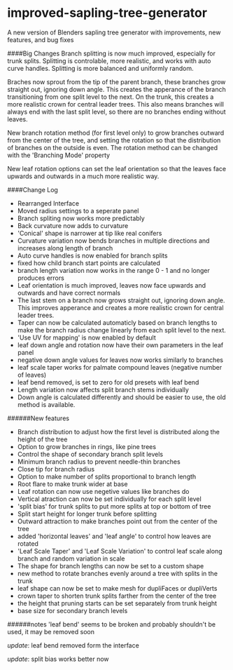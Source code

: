 # improved-sapling-tree-generator
A new version of Blenders sapling tree generator with improvements, new features, and bug fixes

####Big Changes
Branch splitting is now much improved, especially for trunk splits. Splitting is controlable, more realistic, and works with auto curve handles.
Splitting is more balanced and uniformly random.

Braches now sprout from the tip of the parent branch, these branches grow straight out, ignoring down angle. This creates the apperance of the branch transitioning from one split level to the next. On the trunk, this creates a more realistic crown for central leader trees. This also means branches will always end with the last split level, so there are no branches ending without leaves.

New branch rotation method (for first level only) to grow branches outward from the center of the tree, and setting the rotation so that the distribution of branches on the outside is even.
The rotation method can be changed with the 'Branching Mode' property

New leaf rotation options can set the leaf orientation so that the leaves face upwards and outwards in a much more realistic way.

####Change Log
* Rearranged Interface
* Moved radius settings to a seperate panel
* Branch spliting now works more predictably
* Back curvature now adds to curvature
* 'Conical' shape is narrower at tip like real conifers
* Curvature variation now bends branches in multiple directions and increases along length of branch
* Auto curve handles is now enabled for branch splits
* fixed how child branch start points are calculated
* branch length variation now works in the range 0 - 1 and no longer produces errors
* Leaf orientation is much improved, leaves now face upwards and outwards and have correct normals
* The last stem on a branch now grows straight out, ignoring down angle. This improves apperance and creates a more realistic crown for central leader trees.
* Taper can now be calculated automaticly based on branch lengths to make the branch radius change linearly from each split level to the next.
* 'Use UV for mapping' is now enabled by default
* leaf down angle and rotation now have their own parameters in the leaf panel
* negative down angle values for leaves now works similarly to branches
* leaf scale taper works for palmate compound leaves (negative number of leaves)
* leaf bend removed, is set to zero for old presets with leaf bend
* Length variation now affects split branch stems individually
* Down angle is calculated differently and should be easier to use, the old method is available.

######New features
* Branch distribution to adjust how the first level is distributed along the height of the tree
* Option to grow branches in rings, like pine trees
* Control the shape of secondary branch split levels
* Minimum branch radius to prevent needle-thin branches
* Close tip for branch radius
* Option to make number of splits proportional to branch length
* Root flare to make trunk wider at base
* Leaf rotation can now use negetive values like branches do
* Vertical atraction can now be set individually for each split level
* 'split bias' for trunk splits to put more splits at top or bottom of tree
* Split start height for longer trunk before splitting
* Outward attraction to make branches point out from the center of the tree
* added 'horizontal leaves' and 'leaf angle' to control how leaves are rotated
* 'Leaf Scale Taper' and 'Leaf Scale Variation' to control leaf scale along branch and random variation in scale
* The shape for branch lengths can now be set to a custom shape
* new method to rotate branches evenly around a tree with splits in the trunk
* leaf shape can now be set to make mesh for dupliFaces or dupliVerts
* crown taper to shorten trunk splits farther from the center of the tree
* the height that pruning starts can be set separately from trunk height
* base size for secondary branch levels

######notes
'leaf bend' seems to be broken and probably shouldn't be used, it may be removed soon

*update*: leaf bend removed form the interface

*update*: split bias works better now
